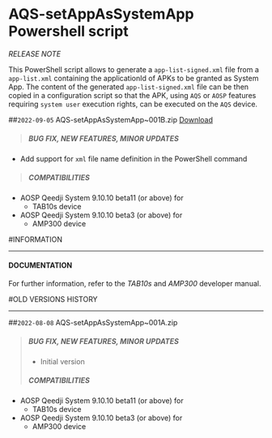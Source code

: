 # AQS-setAppAsSystemApp Powershell script
*RELEASE NOTE*

This PowerShell script allows to generate a `app-list-signed.xml` file from a `app-list.xml` containing the applicationId of APKs to be granted as System App. The content of the generated `app-list-signed.xml` file can be then copied in a configuration script so that the APK, using `AQS` or `AOSP` features requiring `system user` execution rights, can be executed on the `AQS` device.

##`2022-09-05` AQS-setAppAsSystemApp~001B.zip [Download](https://github.com/innes-labs/archives/downloads/application-notes/aosp/powershell-script/AQS-setAppAsSystemApp/delivery/AQS-setAppAsSystemApp~001B.zip)
>##### **BUG FIX, NEW FEATURES, MINOR UPDATES**
- Add support for `xml` file name definition in the PowerShell command
>##### **COMPATIBILITIES**
- AOSP Qeedji System 9.10.10 beta11 (or above) for
    - TAB10s device
- AOSP Qeedji System 9.10.10 beta3 (or above) for
    - AMP300 device

#INFORMATION
***********************************************************************
#### **DOCUMENTATION**
For further information, refer to the *TAB10s* and *AMP300* developer manual.

#OLD VERSIONS HISTORY
***********************************************************************

##`2022-08-08` AQS-setAppAsSystemApp~001A.zip
>##### **BUG FIX, NEW FEATURES, MINOR UPDATES**
>- Initial version
>##### **COMPATIBILITIES**
- AOSP Qeedji System 9.10.10 beta11 (or above) for
    - TAB10s device
- AOSP Qeedji System 9.10.10 beta3 (or above) for
    - AMP300 device
